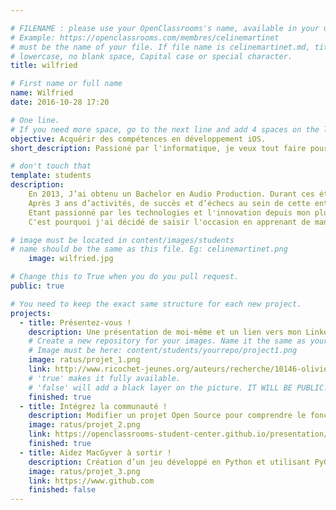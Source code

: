 ```yaml
---

# FILENAME : please use your OpenClassrooms's name, available in your url.
# Example: https://openclassrooms.com/membres/celinemartinet
# must be the name of your file. If file name is celinemartinet.md, title is celinemartinet.
# lowercase, no blank space, Capital case or special character.
title: wilfried

# First name or full name
name: Wilfried
date: 2016-10-28 17:20

# One line.
# If you need more space, go to the next line and add 4 spaces on the left, as in 'description'.
objective: Acquérir des compétences en développement iOS.
short_description: Passioné par l'informatique, je veux tout faire pour que cela en devienne mon métier.

# don't touch that
template: students
description:
    En 2013, J’ai obtenu un Bachelor en Audio Production. Durant ces études, j’ai compris que l’entrepreneuriat était une chose qui me passionnait. C’est pourquoi j’ai créé ma propre entreprise dans le secteur de la production audiovisuelle en Suisse.
    Après 3 ans d’activités, de succès et d’échecs au sein de cette entreprise, je pris la décision d’explorer d'autres horizons toutefois sans abandonner l’idée de créer ma propre entreprise et de la rendre prospère.
    Etant passionné par les technologies et l'innovation depuis mon plus jeune âge, je me suis intéressé de manière plus assidu à l’écosystème Apple dans lequel j’ai toujours évolué. L'annonce par Apple de leur nouveau langage de programmation « Swift » et l'adoption grandissante de ce dernier me démontre que la fenêtre d'opportunité est grande ouverte.
    C'est pourquoi j'ai décidé de saisir l'occasion en apprenant de manière autodidacte à créer des applications iOS. Je souhaite désormais renforcer mes compétences et les faire valider par le biais de ce parcours afin d'obtenir un job dans le secteur, puis peut-être un jour créer ma propre structure dans ce domaine.

# image must be located in content/images/students
# name should be the same as this file. Eg: celinemartinet.png
    image: wilfried.jpg

# Change this to True when you do you pull request.
public: true

# You need to keep the exact same structure for each new project.
projects:
  - title: Présentez-vous !
    description: Une présentation de moi-même et un lien vers mon LinkedIn.
    # Create a new repository for your images. Name it the same as your nickname and profile picture.
    # Image must be here: content/students/yourrepo/project1.png
    image: ratus/projet_1.png
    link: http://www.ricochet-jeunes.org/auteurs/recherche/10146-olivier-vogel
    # 'true' makes it fully available.
    # 'false' will add a black layer on the picture. IT WILL BE PUBLIC!
    finished: true
  - title: Intégrez la communauté !
    description: Modifier un projet Open Source pour comprendre le fonctionnement de Git, de Github et des pull requests. 
    image: ratus/projet_2.png
    link: https://openclassrooms-student-center.github.io/presentation/students/ratus.html
    finished: true
  - title: Aidez MacGyver à sortir !
    description: Création d’un jeu développé en Python et utilisant PyGame.
    image: ratus/projet_3.png
    link: https://www.github.com
    finished: false
---
```

